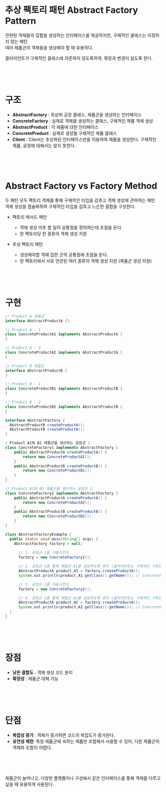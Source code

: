 # 추상 팩토리 패턴 Abstract Factory Pattern

관련된 객체들의 집합을 생성하는 인터페이스를 제공하지만, 구체적인 클래스는 지정하지 않는 패턴  
여러 제품군의 객체들을 생성해야 할 때 유용하다.  

클라이언트가 구체적인 클래스에 의존하지 않도록하여, 확장과 변경이 쉽도록 한다.  

<br><br><br>

# 구조
- **AbstractFactory** : 최상위 공장 클래스. 제품군을 생성하는 인터페이스
- **ConcreteFactory** : 실제로 객체를 생성하는 클래스, 구체적인 제품 객체 생성
- **AbstractProduct** : 각 제품에 대한 인터페이스
- **ConcreteProduct** : 실제로 생성될 구체적인 제품 클래스
- **Client** : Client는 추상화된 인터페이스만을 이용하여 제품을 생성한다. 구체적인 제품, 공장에 대해서는 알지 못한다.


<br><br><br>


# Abstract Factory vs Factory Method
두 패턴 모두 팩토리 객체를 통해 구체적인 타입을 감추고 객체 생성에 관여하는 패턴   
객체 생성을 캡슐화하여 구체적인 타입을 감추고 느슨한 결합을 구성한다.

- 팩토리 메서드 패턴
  - 객체 생성 이후 할 일의 공통점을 정의하는데 초점을 둔다.
  - 한 팩토리당 한 종류의 객체 생성 지원
  
- 추상 팩토리 패턴
  - 생성해야할 객체 집한 군의 공통점에 초점을 둔다.
  - 한 팩토리에서 서로 연관된 여러 종류의 객체 생성 지원 (제품군 생성 지원)



<br><br><br>

# 구현
```java
// Product A 제품군
interface AbstractProductA {}

// Product A - 1
class ConcreteProductA1 implements AbstractProductA {
}

// Product A - 2
class ConcreteProductA2 implements AbstractProductA {
}
```

```java
// Product B 제품군
interface AbstractProductB {
}

// Product B - 1
class ConcreteProductB1 implements AbstractProductB {
}

// Product B - 2
class ConcreteProductB2 implements AbstractProductB {
}
```

```java
interface AbstractFactory {
  AbstractProductB createProductA();
  AbstractProductB createProductA();
}

/ Product A1와 B1 제품군을 생산하는 공장군 1 
class ConcreteFactory1 implements AbstractFactory {
    public AbstractProductA createProductA() {
        return new ConcreteProductA1();
    }
    public AbstractProductB createProductB() {
        return new ConcreteProductB1();
    }
}

// Product A2와 B2 제품군을 생산하는 공장군 2
class ConcreteFactory2 implements AbstractFactory {
    public AbstractProductA createProductA() {
        return new ConcreteProductA2();
    }
    public AbstractProductB createProductB() {
        return new ConcreteProductB2();
    }
}
```


```java
class AbstractFactoryExample {
  public static void main(String[] args) {
    AbstractFactory factory = null;
      
      // 1. 공장군 1을 가동시킨다.
      factory = new ConcreteFactory1();

      // 2. 공장군 1을 통해 제품군 A1를 생성하도록 한다 (클라이언트는 구체적인 구현은 모르고 인터페이스에 의존한다)
      AbstractProductA product_A1 = factory.createProductA();
      System.out.println(product_A1.getClass().getName()); // ConcreteProductA1

      // 3. 공장군 2를 가동시킨다.
      factory = new ConcreteFactory2();

      // 4. 공장군 2를 통해 제품군 A2를 생성하도록 한다 (클라이언트는 구체적인 구현은 모르고 인터페이스에 의존한다)
      AbstractProductA product_A2 = factory.createProductA();
      System.out.println(product_A2.getClass().getName()); // ConcreteProductA2
  }
}
```



<br><br><br>



# 장점
- **낮은 결합도** : 객체 생성 코드 분리
- **확장성** : 제품군 대체 가능



<br><br><br>

# 단점
- **복잡성 증가** : 객체가 증가하면 코드의 복잡도가 증가한다.
- **유연성 제한**: 특정 제품군에 속하는 제품만 조합해서 사용할 수 있어, 다른 제품군의 객체와 조합이 어렵다.



<br><br><br>

제품군이 늘어나고, 다양한 플랫폼이나 구성에서 같은 인터페이스를 통해 객체를 다루고 싶을 때 유용하게 사용된다. 
